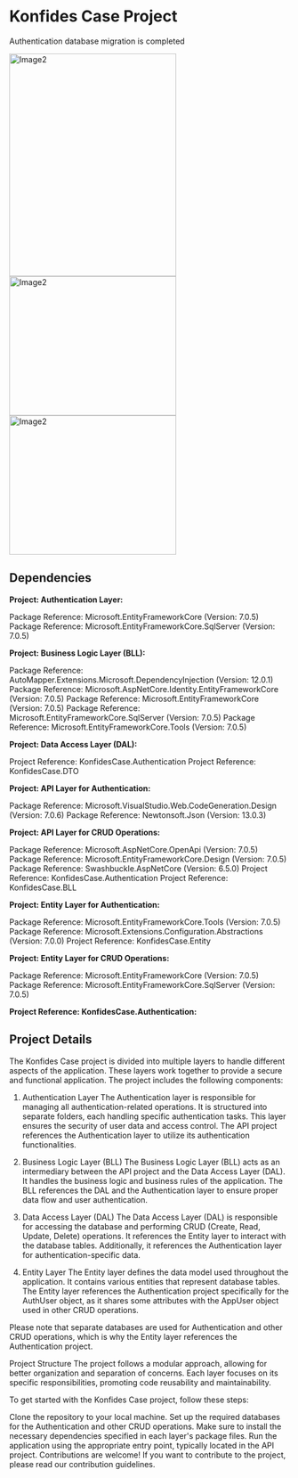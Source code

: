# Konfides Case Project

Authentication database migration is completed

<img src="https://github.com/Oguzhan13/KonfidesCase/assets/108337929/988f04ab-b5d0-46c2-b047-6f1065597865" alt="Image2" width="300" height="400" />
<img src="https://github.com/Oguzhan13/KonfidesCase/assets/108337929/8750a7f1-a581-4575-9e6d-f6cd3d9b2c7e" alt="Image2" width="300" height="250" />
<img src="https://github.com/Oguzhan13/KonfidesCase/assets/108337929/4b522135-367b-4cc6-a19e-4b17eda7d49d" alt="Image2" width="300" height="250" />

## Dependencies

**Project: Authentication Layer:**

Package Reference: Microsoft.EntityFrameworkCore (Version: 7.0.5)
Package Reference: Microsoft.EntityFrameworkCore.SqlServer (Version: 7.0.5)

**Project: Business Logic Layer (BLL):**

Package Reference: AutoMapper.Extensions.Microsoft.DependencyInjection (Version: 12.0.1)
Package Reference: Microsoft.AspNetCore.Identity.EntityFrameworkCore (Version: 7.0.5)
Package Reference: Microsoft.EntityFrameworkCore (Version: 7.0.5)
Package Reference: Microsoft.EntityFrameworkCore.SqlServer (Version: 7.0.5)
Package Reference: Microsoft.EntityFrameworkCore.Tools (Version: 7.0.5)

**Project: Data Access Layer (DAL):**

Project Reference: KonfidesCase.Authentication
Project Reference: KonfidesCase.DTO

**Project: API Layer for Authentication:**

Package Reference: Microsoft.VisualStudio.Web.CodeGeneration.Design (Version: 7.0.6)
Package Reference: Newtonsoft.Json (Version: 13.0.3)

**Project: API Layer for CRUD Operations:**

Package Reference: Microsoft.AspNetCore.OpenApi (Version: 7.0.5)
Package Reference: Microsoft.EntityFrameworkCore.Design (Version: 7.0.5)
Package Reference: Swashbuckle.AspNetCore (Version: 6.5.0)
Project Reference: KonfidesCase.Authentication
Project Reference: KonfidesCase.BLL

**Project: Entity Layer for Authentication:**

Package Reference: Microsoft.EntityFrameworkCore.Tools (Version: 7.0.5)
Package Reference: Microsoft.Extensions.Configuration.Abstractions (Version: 7.0.0)
Project Reference: KonfidesCase.Entity

**Project: Entity Layer for CRUD Operations:**

Package Reference: Microsoft.EntityFrameworkCore (Version: 7.0.5)
Package Reference: Microsoft.EntityFrameworkCore.SqlServer (Version: 7.0.5)

**Project Reference: KonfidesCase.Authentication:**

## Project Details
The Konfides Case project is divided into multiple layers to handle different aspects of the application. These layers work together to provide a secure and functional application. The project includes the following components:

1. Authentication Layer
The Authentication layer is responsible for managing all authentication-related operations. It is structured into separate folders, each handling specific authentication tasks. This layer ensures the security of user data and access control. The API project references the Authentication layer to utilize its authentication functionalities.

2. Business Logic Layer (BLL)
The Business Logic Layer (BLL) acts as an intermediary between the API project and the Data Access Layer (DAL). It handles the business logic and business rules of the application. The BLL references the DAL and the Authentication layer to ensure proper data flow and user authentication.

3. Data Access Layer (DAL)
The Data Access Layer (DAL) is responsible for accessing the database and performing CRUD (Create, Read, Update, Delete) operations. It references the Entity layer to interact with the database tables. Additionally, it references the Authentication layer for authentication-specific data.

4. Entity Layer
The Entity layer defines the data model used throughout the application. It contains various entities that represent database tables. The Entity layer references the Authentication project specifically for the AuthUser object, as it shares some attributes with the AppUser object used in other CRUD operations.

Please note that separate databases are used for Authentication and other CRUD operations, which is why the Entity layer references the Authentication project.

Project Structure
The project follows a modular approach, allowing for better organization and separation of concerns. Each layer focuses on its specific responsibilities, promoting code reusability and maintainability.

To get started with the Konfides Case project, follow these steps:

Clone the repository to your local machine.
Set up the required databases for the Authentication and other CRUD operations.
Make sure to install the necessary dependencies specified in each layer's package files.
Run the application using the appropriate entry point, typically located in the API project.
Contributions are welcome! If you want to contribute to the project, please read our contribution guidelines.
